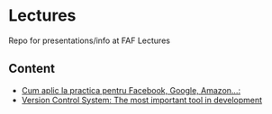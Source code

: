 # Lectures
Repo for presentations/info at FAF Lectures

## Content
- [Cum aplic la practica pentru Facebook, Google, Amazon...:](https://github.com/TUM-FAF/Lectures/blob/master/lecture%2313/README.md)
- [Version Control System: The most important tool in development](https://github.com/TUM-FAF/Lectures/tree/master/lecture%2315)
